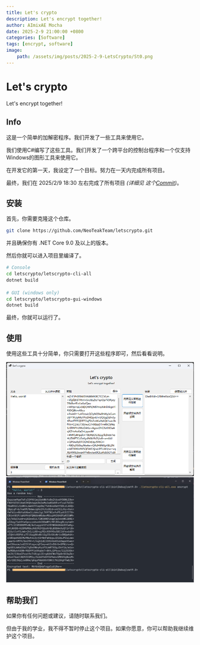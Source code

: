 ```yaml
---
title: Let's crypto
description: Let's encrypt together!
author: AImixAE Mocha
date: 2025-2-9 21:00:00 +0800
categories: [Software]
tags: [encrypt, software]
image:
    path: /assets/img/posts/2025-2-9-LetsCrypto/St0.png
---
```


# Let's crypto

Let's encrypt together!

## Info

这是一个简单的加解密程序。我们开发了一些工具来使用它。

我们使用C#编写了这些工具。我们开发了一个跨平台的控制台程序和一个仅支持Windows的图形工具来使用它。

在开发它的第一天，我设定了一个目标。努力在一天内完成所有项目。

最终，我们在 2025/2/9 18:30 左右完成了所有项目 *(详细见 这个[Commit](https://github.com/NeoTeakTeam/letscrypto/commit/e748ee20ea2f88221734ed89a53d03739103bdad))*。

## 安装

首先，你需要克隆这个仓库。

```bash
git clone https://github.com/NeoTeakTeam/letscrypto.git
```

并且确保你有 .NET Core 9.0 及以上的版本。

然后你就可以进入项目里编译了。

```bash
# Console
cd letscrypto/letscrypto-cli-all
dotnet build

# GUI (windows only)
cd letscrypto/letscrypto-gui-windows
dotnet build
```

最终，你就可以运行了。

## 使用

使用这些工具十分简单，你只需要打开这些程序即可，然后看看说明。

![St0](/assets/img/posts/2025-2-9-LetsCrypto/St0.png)
![St1](/assets/img/posts/2025-2-9-LetsCrypto/St1.png)

## 帮助我们

如果你有任何问题或建议，请随时联系我们。

但由于我的学业，我不得不暂时停止这个项目。如果你愿意，你可以帮助我继续维护这个项目。
